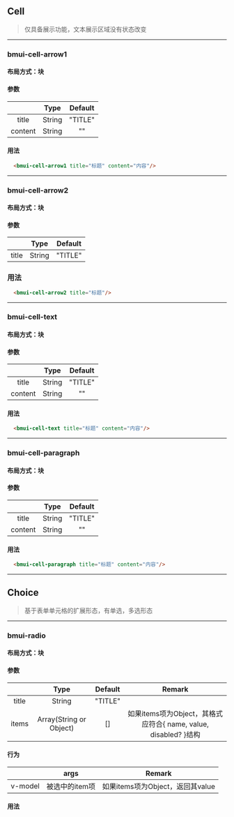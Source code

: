 ## Cell

> 仅具备展示功能，文本展示区域没有状态改变

-------------------------

### bmui-cell-arrow1

#### 布局方式：块

#### 参数

  |   | Type | Default |
  |:---:|:----:|:-----:|
  | title | String | "TITLE" |
  | content | String | "" |

#### 用法

``` html
  <bmui-cell-arrow1 title="标题" content="内容"/>
```

-------------------------

### bmui-cell-arrow2

#### 布局方式：块

#### 参数

  |   | Type | Default |
  |:---:|:----:|:-----:|
  | title | String | "TITLE" |

### 用法

``` html
  <bmui-cell-arrow2 title="标题"/>
```

-------------------------

### bmui-cell-text

#### 布局方式：块

#### 参数

  |   | Type | Default |
  |:---:|:----:|:-----:|
  | title | String | "TITLE" |
  | content | String | "" |

#### 用法

``` html
  <bmui-cell-text title="标题" content="内容"/>
```

-------------------------

### bmui-cell-paragraph

#### 布局方式：块

#### 参数

  |   | Type | Default |
  |:---:|:----:|:-----:|
  | title | String | "TITLE" |
  | content | String | "" |

#### 用法

``` html
  <bmui-cell-paragraph title="标题" content="内容"/>
```

-------------------------

## Choice

> 基于表单单元格的扩展形态，有单选，多选形态

-------------------------

### bmui-radio

#### 布局方式：块

#### 参数

  |   | Type | Default | Remark |
  |:---:|:---:|:---:|:---------:|
  | title | String | "TITLE" | |
  | items | Array(String or Object) | [] | 如果items项为Object，其格式应符合{ name, value, disabled? }结构 |

#### 行为

  |   | args | Remark |
  |:---:|:---:|:-----:|
  | v-model | 被选中的item项 | 如果items项为Object，返回其value |

#### 用法


